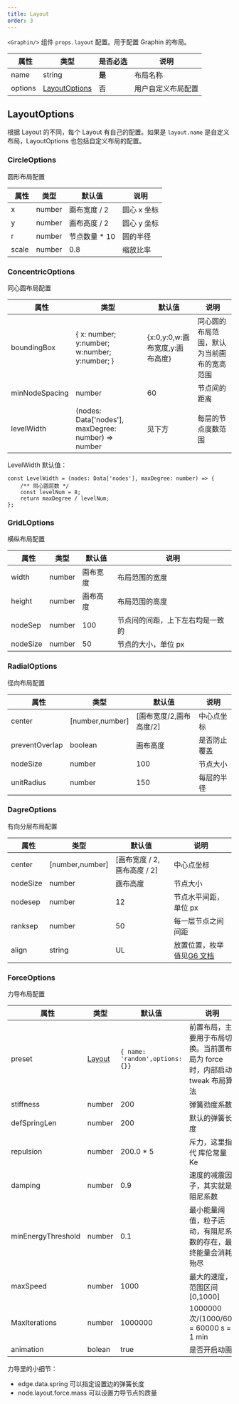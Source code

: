 ```yaml
---
title: Layout
order: 3
---
```


`<Graphin/>` 组件 `props.layout` 配置。用于配置 Graphin 的布局。


|   属性  | 类型                                    | 是否必选 | 说明                      |
| ------- | --------------------------------------- | -------- | ------------------------- |
| name    | string                                | **是** | 布局名称            |
| options | [LayoutOptions](#layoutoptions)                                  | 否       | 用户自定义布局配置           |


## LayoutOptions

根据 Layout 的不同，每个 Layout 有自己的配置。如果是 `layout.name` 是自定义布局，LayoutOptions 也包括自定义布局的配置。

### CircleOptions

圆形布局配置

|   属性 | 类型     | 默认值                   | 说明        |
| ------ | -------- | ------------------------ | ----------- |
| x      | number | 画布宽度 / 2        | 圆心 x 坐标 |
| y      | number | 画布高度 / 2       | 圆心 y 坐标 |
| r      | number | 节点数量 * 10 | 圆的半径    |
| scale  | number | 0.8                      | 缩放比率    |

### ConcentricOptions

同心圆布局配置

|   属性         | 类型       | 默认值                                   | 说明                                       |
| -------------- | ---------- | ---------------------------------------- | ------------------------------------------ |
| boundingBox    | { x: number; y:number; w:number; y:number; }   | {x:0,y:0,w:画布宽度,y:画布高度} | 同心圆的布局范围，默认为当前画布的宽高范围 |
| minNodeSpacing | number   | 60                                       | 节点间的距离                    |
| levelWidth     | (nodes: Data['nodes'], maxDegree: number) => number |       见下方              | 每层的节点度数范围                         |

LevelWidth 默认值：

```tsx
const LevelWidth = (nodes: Data['nodes'], maxDegree: number) => {
    /** 同心圆层数 */
    const levelNum = 8;
    return maxDegree / levelNum;
};
```

### GridLOptions

横纵布局配置

|   属性   | 类型     | 默认值         | 说明                             |
| -------- | -------- | -------------- | -------------------------------- |
| width    | number | 画布宽度  | 布局范围的宽度                   |
| height   | number | 画布高度 | 布局范围的高度                   |
| nodeSep  | number | 100            | 节点间的间距，上下左右均是一致的 |
| nodeSize | number | 50             | 节点的大小，单位 px              |

### RadialOptions

径向布局配置

|   属性         | 类型              | 默认值                           | 说明       |
| -------------- | ----------------- | -------------------------------- | ---------- |
| center         | [number,number] | [画布宽度/2,画布高度/2] | 中心点坐标 |
| preventOverlap | boolean         | 画布高度                   | 是否防止覆盖   |
| nodeSize       | number          | 100                              | 节点大小   |
| unitRadius     | number          | 150                              | 每层的半径 |

### DagreOptions

有向分层布局配置

|   属性   | 类型              | 默认值                    | 说明               |
| -------- | ----------------- | ------------------------- | ------------------ |
| center   | [number,number] | [画布宽度 / 2, 画布高度 / 2] | 中心点坐标         |
| nodeSize | number          | 画布高度            | 节点大小           |
| nodesep  | number          | 12                        | 节点水平间距，单位 px   |
| ranksep  | number          | 50                        | 每一层节点之间间距 |
| align    | string          | UL                      | 放置位置，枚举值见[G6 文档](https://www.yuque.com/antv/g6/fkhp3c#sSXQJ)           |

### ForceOptions

力导布局配置 

|   属性             | 类型     | 默认值                         | 说明                                                                       |
| ------------------ | -------- | ------------------------------ | -------------------------------------------------------------------------- |
| preset             | [Layout](/zh/docs/api/layout) | `{ name: 'random',options:{}}` | 前置布局，主要用于布局切换。当前置布局为 force 时，内部启动 tweak 布局算法 |
| stiffness          | number | 200                            | 弹簧劲度系数                                                               |
| defSpringLen       | number | 200                            | 默认的弹簧长度                                                             |
| repulsion          | number | 200.0 * 5                     | 斥力，这里指代 库伦常量 Ke                                                 |
| damping            | number | 0.9                            | 速度的减震因子，其实就是阻尼系数                                           |
| minEnergyThreshold | number | 0.1                            | 最小能量阈值，粒子运动，有阻尼系数的存在，最终能量会消耗殆尽               |
| maxSpeed           | number | 1000                           | 最大的速度，范围区间 [0,1000]                                                        |
| MaxIterations      | number | 1000000                        | 1000000 次/(1000/60) = 60000 s = 1 min                                       |
| animation          | bolean | true                           | 是否开启动画                                                               |

力导里的小细节：

- edge.data.spring 可以指定设置边的弹簧长度
- node.layout.force.mass 可以设置力导节点的质量
